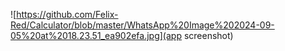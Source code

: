 ![https://github.com/Felix-Red/Calculator/blob/master/WhatsApp%20Image%202024-09-05%20at%2018.23.51_ea902efa.jpg](app screenshot)
